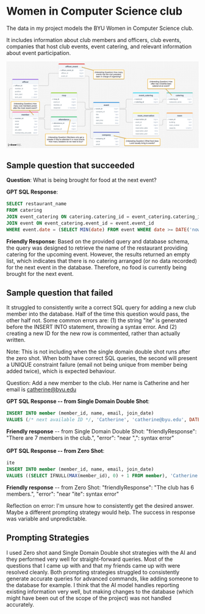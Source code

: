 # Women in Computer Science club

The data in my project models the BYU Women in Computer Science club. 

It includes information about club members and officers, club events, companies that host club events, event catering, and relevant information about event participation.

<img src="schema_wics.png">


## Sample question that succeeded

**Question**: What is being brought for food at the next event?

**GPT SQL Response**:
```sql
SELECT restaurant_name 
FROM catering
JOIN event_catering ON catering.catering_id = event_catering.catering_id 
JOIN event ON event_catering.event_id = event.event_id 
WHERE event.date = (SELECT MIN(date) FROM event WHERE date >= DATE('now'));
```

**Friendly Response**: Based on the provided query and database schema, the query was designed to retrieve the name of the restaurant providing catering for the upcoming event. However, the results returned an empty list, which indicates that there is no catering arranged (or no data recorded) for the next event in the database. Therefore, no food is currently being brought for the next event.




## Sample question that failed
It struggled to consistently write a correct SQL query for adding a new club member into the database. Half of the time this question would pass, the other half not. Some common errors are: (1) the string "ite" is generated before the INSERT INTO statement, throwing a syntax error. And (2) creating a new ID for the new row is commented, rather than actually written. 

Note: This is not including when the single domain double shot runs after the zero shot. When both have correct SQL queries, the second will present a UNIQUE constraint failure (email not being unique from member being added twice), which is expected behaviour. 


Question: Add a new member to the club. Her name is Catherine and her email is catherine@byu.edu

**GPT SQL Response -- from Single Domain Double Shot**:
```sql
INSERT INTO member (member_id, name, email, join_date) 
VALUES (/* next available ID */, 'Catherine', 'catherine@byu.edu', DATE('now'));
```

**Friendly response** -- from Single Domain Double Shot: 
      "friendlyResponse": "There are 7 members in the club.",
      "error": "near \",\": syntax error"
<br><br>
**GPT SQL Response -- from Zero Shot**:
```sql
ite
INSERT INTO member (member_id, name, email, join_date) 
VALUES ((SELECT IFNULL(MAX(member_id), 0) + 1 FROM member), 'Catherine', 'catherine@byu.edu', DATE('now'));
```

**Friendly response** -- from Zero Shot: 
      "friendlyResponse": "The club has 6 members.",
      "error": "near \"ite\": syntax error"


Reflection on error: I'm unsure how to consistently get the desired answer. Maybe a different prompting strategy would help. The success in response was variable and unpredictable. 

## Prompting Strategies
I used Zero shot aand Single Domain Double shot strategies with the AI and they performed very well for straight-forward queries. Most of the questions that I came up with and that my friends came up with were resolved cleanly. Both prompting strategies struggled to consistently generate accurate queries for advanced commands, like adding someone to the database for example. I think that the AI model handles reporting existing information very well, but making changes to the database (which might have been out of the scope of the project) was not handled accurately. 
